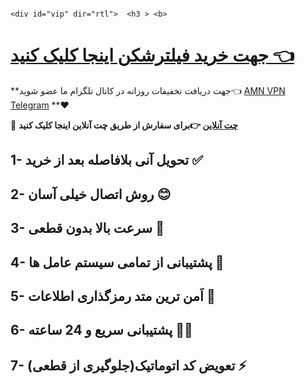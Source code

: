                                                                                                                                                 <div id="vip" dir="rtl">  <h3 > <b> 
 # [ جهت خرید فیلترشکن اینجا کلیک کنید 👈](https://amngroup1.space/)

  **جهت دریافت تخفیفات روزانه در کانال تلگرام ما عضو شوید👈 [AMN VPN Telegram](https://t.me/buyamnvpn) **❤️

💎 **[چت آنلاین](https://go.crisp.chat/chat/embed/?website_id=e1f565cc-7e3b-4689-8f33-d66aa012be39&locale=fa&user_nickname=%D8%AE%D8%B1%DB%8C%D8%AF%20%D9%88%DB%8C%20%D9%BE%DB%8C%20%D8%A7%D9%86) 👉برای سفارش از طریق چت آنلاین اینجا کلیک کنید**

## 1- تحویل آنی بلافاصله بعد از خرید ✅

## 2- روش اتصال خیلی آسان 😊

## 3- سرعت بالا بدون قطعی 🚀

## 4- پشتیبانی از تمامی سیستم عامل ها 📲

## 5- اَمن ترین متد رمزگذاری اطلاعات 🔑

## 6- پشتیبانی سریع و 24 ساعته 🏃‍♂️

## 7- تعویض کد اتوماتیک(جلوگیری از قطعی) ⚡️
